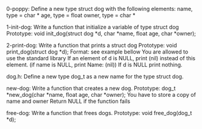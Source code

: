 0-poppy: Define a new type struct dog with the following elements: name, type = char * age, type = float owner, type = char *

1-init-dog: Write a function that initialize a variable of type struct dog Prototype: void init_dog(struct dog *d, char *name, float age, char *owner);

2-print-dog: Write a function that prints a struct dog Prototype: void print_dog(struct dog *d); Format: see example bellow You are allowed to use the standard library If an element of d is NULL, print (nil) instead of this element. (if name is NULL, print Name: (nil)) If d is NULL print nothing.

dog.h: Define a new type dog_t as a new name for the type struct dog.

new-dog: Write a function that creates a new dog. Prototype: dog_t *new_dog(char *name, float age, char *owner); You have to store a copy of name and owner Return NULL if the function fails

free-dog: Write a function that frees dogs. Prototype: void free_dog(dog_t *d);

